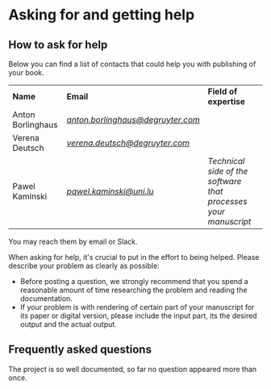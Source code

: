 # Asking for and getting help

## How to ask for help

Below you can find a list of contacts that could help you with publishing of your book.



|  |  |  |
| --- | --- | --- |
| **Name** | **Email** | **Field of expertise** |
| Anton Borlinghaus | *anton.borlinghaus@degruyter.com* |  |
| Verena Deutsch | *verena.deutsch@degruyter.com* |  |
| Pawel Kaminski | *pawel.kaminski@uni.lu* | *Technical side of the software that processes your manuscript* |

You may reach them by email or Slack.

When asking for help, it's crucial to put in the effort to being helped. Please describe your problem as clearly as possible:

* Before posting a question, we strongly recommend that you spend a reasonable amount of time researching the problem and reading the documentation.
* If your problem is with rendering of certain part of your manuscript for its paper or digital version, please include the input part, its the desired output and the actual output.

## Frequently asked questions

The project is so well documented, so far no question appeared more than once.

